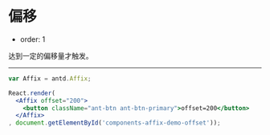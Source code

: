 # 偏移

- order: 1

达到一定的偏移量才触发。

---

````jsx
var Affix = antd.Affix;

React.render(
  <Affix offset="200">
    <button className="ant-btn ant-btn-primary">offset=200</button>
  </Affix>
, document.getElementById('components-affix-demo-offset'));
````
